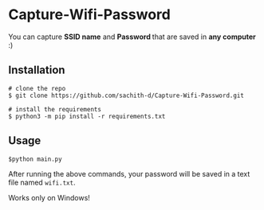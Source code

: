 # Capture-Wifi-Password


You can capture <b>SSID name</b> and <b> Password </b> that are saved in <b>any computer </b> :)

## Installation

```console
# clone the repo
$ git clone https://github.com/sachith-d/Capture-Wifi-Password.git

# install the requirements
$ python3 -m pip install -r requirements.txt
```
## Usage
```python
$python main.py
```
After running the above commands, your password will be saved in a text file named ```wifi.txt```.

Works only on Windows!

